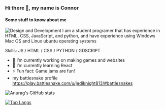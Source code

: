 ### Hi there 👋, my name is Connor
#### Some stuff to know about me
![Design and Development](https://libg.s3.us-east-2.amazonaws.com/download/Its-Time-To-Program-Something.jpg)
I am a student programer that has experience in HTML, CSS, JavaScript, and python, and have experience using Windows Mac OS and Linux ubuntu operating systems

Skills:  JS / HTML / CSS / PYTHON / GDSCRIPT

- 🔭 I’m currently working on making games and websites
- 🌱 I’m currently learning React 
- ⚡ Fun fact: Game jams are fun!
- my battlesnake profile https://play.battlesnake.com/u/jediknight813/#battlesnakes 


![Anurag's GitHub stats](https://github-readme-stats.vercel.app/api?username=jediknight813&show_icons=true&theme=radical&count_private=true)

[![Top Langs](https://github-readme-stats.vercel.app/api/top-langs/?username=jediknight813&layout=compact&theme=radical)
](https://github.com/jediknight813/github-readme-stats&theme=radical)



